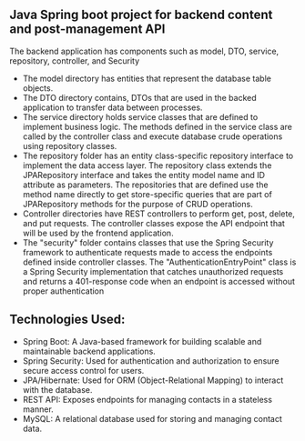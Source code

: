 ## Java Spring boot project for backend content and post-management API

The backend application has components such as model, DTO,
service, repository, controller, and Security
* The model directory has entities that represent the database table objects.
* The DTO directory contains, DTOs that are used in the backed application to transfer data between processes.
* The service directory holds service classes that are defined to implement business
logic. The methods defined in the service class are called by the controller class
and execute database crude operations using repository classes.
* The repository folder has an entity class-specific repository interface to implement
the data access layer. The repository class extends the JPARepository interface and
takes the entity model name and ID attribute as parameters. The repositories that
are defined use the method name directly to get store-specific queries that are
part of JPARepository methods for the purpose of CRUD operations.
* Controller directories have REST controllers to perform get, post, delete, and put
requests. The controller classes expose the API endpoint that will be used by the
frontend application.
* The "security" folder contains classes that use the Spring Security framework to
authenticate requests made to access the endpoints defined inside controller classes. The "AuthenticationEntryPoint" class is a Spring Security implementation that
catches unauthorized requests and returns a 401-response code when an endpoint is accessed without proper authentication

## Technologies Used:
* Spring Boot: A Java-based framework for building scalable and maintainable backend applications.
* Spring Security: Used for authentication and authorization to ensure secure access control for users.
* JPA/Hibernate: Used for ORM (Object-Relational Mapping) to interact with the database.
* REST API: Exposes endpoints for managing contacts in a stateless manner.
* MySQL: A relational database used for storing and managing contact data.
